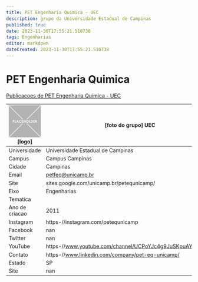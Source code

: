 ```yaml
---
title: PET Engenharia Quimica - UEC
description: grupo da Universidade Estadual de Campinas
published: true
date: 2023-11-30T17:55:21.510738
tags: Engenharias
editor: markdown
dateCreated: 2023-11-30T17:55:21.510738
---
```


# PET Engenharia Quimica

[Publicacoes de PET Engenharia Quimica - UEC](/atividade/62PETEngenhariaQuimicaUEC/feed.md)

| ![placeholder.png](/placeholder.png) [logo] | [foto do grupo] UEC         |
| ------------------------------------------- | ------------------------------------------------- |
| Universidade                                | Universidade Estadual de Campinas      |
| Campus                                      | Campus Campinas            |
| Cidade                                      | Campinas             |
| Email                                       | petfeq@unicamp.br             |
| Site                                        | sites.google.com/unicamp.br/petequnicamp/              |
| Eixo                                        | Engenharias              |
| Tematica                                    |           |
| Ano de criacao                              | 2011        |
| Instagram                                   | https-//instagram.com/petequnicamp         |
| Facebook                                    | nan          |
| Twitter                                     | nan           |
| YouTube                                     | https-//www.youtube.com/channel/UCPoYJc4g9JuSKpuAYHoH37w           |
| Contato                                     | https-//www.linkedin.com/company/pet-eq-unicamp/         |
| Estado                                      |  SP            |
| Site                                        | nan |
